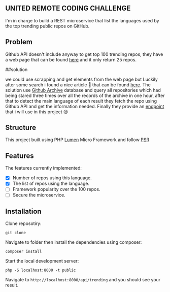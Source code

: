 ## UNITED REMOTE CODING CHALLENGE

I'm in charge to build a REST microservice that list the languages used by the top trending public repos on GitHub.

## Problem

Github API doesn't include anyway to get top 100 trending repos, they have a web page that can be found [here](https://github.com/trending) and it only return 25 repos.

##solution

we could use scrapping and get elements from the web page but Luckily after some search i found a nice article 🥳 that can be found [here](https://medium.com/@max.day/how-to-detect-github-trending-repo-api-using-githubarchive-heroku-mongodb-and-github-api-b3489efd9f3e).
 The solution use [Github Archive](https://www.gharchive.org) database and query all repositories which had being stared three times over all the records of the archive in one hour, after that to detect the main language of each result they fetch the repo using Github API and get the information needed.
Finally they provide an [endpoint](https://maxday.github.io/trending/data.json) that i will use in this project 😍

## Structure

This project built using PHP [Lumen](https://lumen.laravel.com) Micro Framework and follow [PSR](https://www.php-fig.org/psr/)

## Features

The features currently implemented:

- [x] Number of repos using this language.
- [x] The list of repos using the language.
- [ ] Framework popularity over the 100 repos.
- [ ] Secure the microservice.

## Installation

Clone reposotiry:
    
    git clone 
    
Navigate to folder then install the dependencies using composer:

    composer install

Start the local development server:

    php -S localhost:8000 -t public
    
Navigate to `http://localhost:8000/api/trending` and you should see your result.

